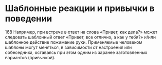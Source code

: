 # Шаблонные реакции и привычки в поведении

168 Например, при встрече в ответ на слова «Привет, как дела?» может следовать шаблонный ответ «Привет, все отлично, а как у тебя?» и/или шаблонное действие пожимание руки. Применяемые человеком шаблоны могут меняться, в зависимости от настроения или собеседника, оставаясь при этом одним из заранее заготовленных вариантов (привычкой).
